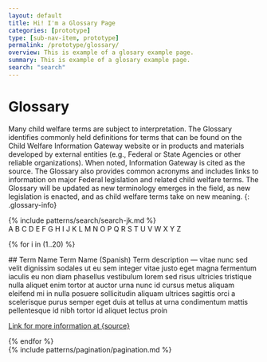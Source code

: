 ```yaml
---
layout: default
title: Hi! I'm a Glossary Page
categories: [prototype]
type: [sub-nav-item, prototype]
permalink: /prototype/glossary/
overview: This is example of a glosary example page.
summary: This is example of a glosary example page.
search: "search"
---
```

<div class="grid-container" markdown=1>

# Glossary

Many child welfare terms are subject to interpretation. The Glossary identifies commonly held definitions for terms that can be found on the Child Welfare Information Gateway website or in products and materials developed by external entities (e.g., Federal or State Agencies or other reliable organizations). When noted, Information Gateway is cited as the source. The Glossary also provides common acronyms and includes links to information on major Federal legislation and related child welfare terms. The Glossary will be updated as new terminology emerges in the field, as new legislation is enacted, and as child welfare terms take on new meaning.
{: .glossary-info}

<div markdown="1" class="glossary-search">
<div> 
{% include patterns/search/search-jk.md %}
</div>
<div><span class="current">A</span> B C D E F G H I J K L M N O P Q R S T U V W X Y Z</div>
</div>

{% for i in (1..20) %}
<div markdown="1" class="glossary-record">
## Term Name <i class="fa-solid fa-pipe"></i> Term Name (Spanish)
Term description — vitae nunc sed velit dignissim sodales ut eu sem integer vitae justo eget magna fermentum iaculis eu non diam phasellus vestibulum lorem sed risus ultricies tristique nulla aliquet enim tortor at auctor urna nunc id cursus metus aliquam eleifend mi in nulla posuere sollicitudin aliquam ultrices sagittis orci a scelerisque purus semper eget duis at tellus at urna condimentum mattis pellentesque id nibh tortor id aliquet lectus proin

[Link for more information at {source}](/) <i class="fa-solid fa-arrow-up-right-from-square"></i>
</div>
{% endfor %}
<div class="glossary-paging">
{% include patterns/pagination/pagination.md %}
</div>

</div>